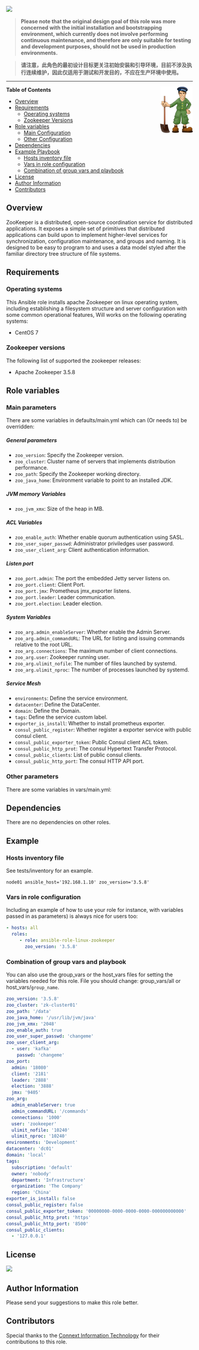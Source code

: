 ![](https://img.shields.io/badge/Ansible-zookeeper-green.svg?logo=angular&style=for-the-badge)

>__Please note that the original design goal of this role was more concerned with the initial installation and bootstrapping environment, which currently does not involve performing continuous maintenance, and therefore are only suitable for testing and development purposes,  should not be used in production environments.__

>__请注意，此角色的最初设计目标更关注初始安装和引导环境，目前不涉及执行连续维护，因此仅适用于测试和开发目的，不应在生产环境中使用。__
___

<p><img src="https://raw.githubusercontent.com/goldstrike77/goldstrike77.github.io/master/img/logo/logo_zookeeper.png" align="right" /></p>

__Table of Contents__

- [Overview](#overview)
- [Requirements](#requirements)
  * [Operating systems](#operating-systems)
  * [Zookeeper Versions](#zookeeper-versions)
- [ Role variables](#Role-variables)
  * [Main Configuration](#Main-parameters)
  * [Other Configuration](#Other-parameters)
- [Dependencies](#dependencies)
- [Example Playbook](#example-playbook)
  * [Hosts inventory file](#Hosts-inventory-file)
  * [Vars in role configuration](#vars-in-role-configuration)
  * [Combination of group vars and playbook](#combination-of-group-vars-and-playbook)
- [License](#license)
- [Author Information](#author-information)
- [Contributors](#Contributors)

## Overview
ZooKeeper is a distributed, open-source coordination service for distributed applications. It exposes a simple set of primitives that distributed applications can build upon to implement higher-level services for synchronization, configuration maintenance, and groups and naming. It is designed to be easy to program to and uses a data model styled after the familiar directory tree structure of file systems.

## Requirements
### Operating systems
This Ansible role installs apache Zookeeper on linux operating system, including establishing a filesystem structure and server configuration with some common operational features, Will works on the following operating systems:

  * CentOS 7

### Zookeeper versions

The following list of supported the zookeeper releases:

* Apache Zookeeper 3.5.8

## Role variables
### Main parameters #
There are some variables in defaults/main.yml which can (Or needs to) be overridden:

##### General parameters
* `zoo_version`: Specify the Zookeeper version.
* `zoo_cluster`: Cluster name of servers that implements distribution performance.
* `zoo_path`: Specify the Zookeeper working directory.
* `zoo_java_home`: Environment variable to point to an installed JDK.

##### JVM memory Variables
* `zoo_jvm_xmx`: Size of the heap in MB.

##### ACL Variables
* `zoo_enable_auth`: Whether enable quorum authentication using SASL.
* `zoo_user_super_passwd`: Administrator priviledges user password.
* `zoo_user_client_arg`: Client authentication information.

##### Listen port
* `zoo_port.admin`: The port the embedded Jetty server listens on.
* `zoo_port.client`: Client Port.
* `zoo_port.jmx`: Prometheus jmx_exporter listens.
* `zoo_port.leader`: Leader communication.
* `zoo_port.election`: Leader election.

##### System Variables
* `zoo_arg.admin_enableServer`: Whether enable the Admin Server.
* `zoo_arg.admin_commandURL`: The URL for listing and issuing commands relative to the root URL.
* `zoo_arg.connections`: The maximum number of client connections.
* `zoo_arg.user`: Zookeeper running user.
* `zoo_arg.ulimit_nofile`: The number of files launched by systemd.
* `zoo_arg.ulimit_nproc`: The number of processes launched by systemd.

##### Service Mesh
* `environments`: Define the service environment.
* `datacenter`: Define the DataCenter.
* `domain`: Define the Domain.
* `tags`: Define the service custom label.
* `exporter_is_install`: Whether to install prometheus exporter.
* `consul_public_register`: Whether register a exporter service with public consul client.
* `consul_public_exporter_token`: Public Consul client ACL token.
* `consul_public_http_prot`: The consul Hypertext Transfer Protocol.
* `consul_public_clients`: List of public consul clients.
* `consul_public_http_port`: The consul HTTP API port.

### Other parameters
There are some variables in vars/main.yml:

## Dependencies
There are no dependencies on other roles.

## Example

### Hosts inventory file
See tests/inventory for an example.

    node01 ansible_host='192.168.1.10' zoo_version='3.5.8'

### Vars in role configuration
Including an example of how to use your role for instance, with variables passed in as parameters) is always nice for users too:

```yaml
- hosts: all
  roles:
     - role: ansible-role-linux-zookeeper
       zoo_version: '3.5.8'
```

### Combination of group vars and playbook
You can also use the group_vars or the host_vars files for setting the variables needed for this role. File you should change: group_vars/all or host_vars/`group_name`.

```yaml
zoo_version: '3.5.8'
zoo_cluster: 'zk-cluster01'
zoo_path: '/data'
zoo_java_home: '/usr/lib/jvm/java'
zoo_jvm_xmx: '2048'
zoo_enable_auth: true
zoo_user_super_passwd: 'changeme'
zoo_user_client_arg:
  - user: 'kafka'
    passwd: 'changeme'
zoo_port:
  admin: '18080'
  client: '2181'
  leader: '2888'
  election: '3888'
  jmx: '9405'
zoo_arg:
  admin_enableServer: true
  admin_commandURL: '/commands'
  connections: '1000'
  user: 'zookeeper'
  ulimit_nofile: '10240'
  ulimit_nproc: '10240'
environments: 'Development'
datacenter: 'dc01'
domain: 'local'
tags:
  subscription: 'default'
  owner: 'nobody'
  department: 'Infrastructure'
  organization: 'The Company'
  region: 'China'
exporter_is_install: false
consul_public_register: false
consul_public_exporter_token: '00000000-0000-0000-0000-000000000000'
consul_public_http_prot: 'https'
consul_public_http_port: '8500'
consul_public_clients:
  - '127.0.0.1'
```

## License

![](https://img.shields.io/badge/MIT-purple.svg?style=for-the-badge)

## Author Information
Please send your suggestions to make this role better.

## Contributors
Special thanks to the [Connext Information Technology](http://www.connext.com.cn) for their contributions to this role.
